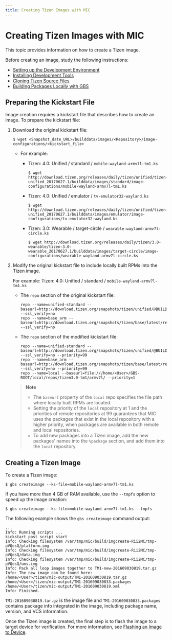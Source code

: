 ```yaml
---
title: Creating Tizen Images with MIC
---
```


# Creating Tizen Images with MIC

This topic provides information on how to create a Tizen image.

Before creating an image, study the following instructions:

- [Setting up the Development Environment](setting-up.md)
- [Installing Development Tools](installing.md)
- [Cloning Tizen Source Files](cloning.md)
- [Building Packages Locally with GBS](building.md)

## Preparing the Kickstart File

Image creation requires a kickstart file that describes how to create an image. To prepare the kickstart file:

1. Download the original kickstart file:

   ```
   $ wget <Snapshot_date_URL>/builddata/images/<Repository>/image-configurations/<kickstart_file>
   ```

   - For example:

     - Tizen: 4.0: Unified / standard / `mobile-wayland-armv7l-tm1.ks`

       ```
       $ wget http://download.tizen.org/releases/daily/tizen/unified/tizen-unified_20170627.1/builddata/images/standard/image-configurations/mobile-wayland-armv7l-tm1.ks
       ```

     - Tizen: 4.0: Unified / emulator / `tv-emulator32-wayland.ks`

       ```
       $ wget http://download.tizen.org/releases/daily/tizen/unified/tizen-unified_20170627.1/builddata/images/emulator/image-configurations/tv-emulator32-wayland.ks
       ```

     - Tizen: 3.0: Wearable / target-circle / `wearable-wayland-armv7l-circle.ks`

       ```
       $ wget http://download.tizen.org/releases/daily/tizen/3.0-wearable/tizen-3.0-wearable_20170627.1/builddata/images/target-circle/image-configurations/wearable-wayland-armv7l-circle.ks
       ```

2. Modify the original kickstart file to include locally built RPMs into the Tizen image.

   For example: Tizen: 4.0: Unified / standard / `mobile-wayland-armv7l-tm1.ks`

   - The `repo` section of the original kickstart file:

     ```
     repo --name=unified-standard --baseurl=http://download.tizen.org/snapshots/tizen/unified/@BUILD_ID@/repos/standard/packages/ --ssl_verify=no
     repo --name=base_arm --baseurl=http://download.tizen.org/snapshots/tizen/base/latest/repos/arm/packages/ --ssl_verify=no
     ```

   - The `repo` section of the modified kickstart file:

     ```
     repo --name=unified-standard --baseurl=http://download.tizen.org/snapshots/tizen/unified/@BUILD_ID@/repos/standard/packages/ --ssl_verify=no --priority=99
     repo --name=base_arm --baseurl=http://download.tizen.org/snapshots/tizen/base/latest/repos/arm/packages/ --ssl_verify=no --priority=99
     repo --name=local --baseurl=file:///home/<User>/GBS-ROOT/local/repos/tizen3.0-tm1/armv7l/ --priority=1
     ```

   > **Note**
   >
   > - The `baseurl` property of the `local` repo specifies the file path where locally built RPMs are located.
   > - Setting the priority of the `local` repository at 1 and the priorities of remote repositories at 99 guarantees that MIC uses the packages that exist in the local repository with a higher priority, when packages are available in both remote and local repositories.
   > - To add new packages into a Tizen image, add the new packages' names into the `%package` section, and add them into the `local` repository.

## Creating a Tizen Image

To create a Tizen image:

```
$ gbs createimage --ks-file=mobile-wayland-armv7l-tm1.ks
```

If you have more than 4 GB of RAM available, use the `--tmpfs` option to speed up the image creation:

```
$ gbs createimage --ks-file=mobile-wayland-armv7l-tm1.ks --tmpfs
```

The following example shows the `gbs createimage` command output:

```
...
Info: Running scripts ...
kickstart post script start
Info: Checking filesystem /var/tmp/mic/build/imgcreate-Rii2MC/tmp-pVQesQ/platform.img
Info: Checking filesystem /var/tmp/mic/build/imgcreate-Rii2MC/tmp-pVQesQ/data.img
Info: Checking filesystem /var/tmp/mic/build/imgcreate-Rii2MC/tmp-pVQesQ/ums.img
Info: Pack all loop images together to TM1-new-201609030819.tar.gz
Info: The new image can be found here:
/home/<User>/tizen/mic-output/TM1-201609030819.tar.gz
/home/<User>/tizen/mic-output/TM1-201609030833.packages
/home/<User>/tizen/mic-output/TM1-201609030819.xml
Info: Finished.
```

`TM1-201609030819.tar.gz` is the image file and `TM1-201609030833.packages` contains package info integrated in the image, including package name, version, and VCS information.

Once the Tizen image is created, the final step is to flash the image to a target device for verification. For more information, see [Flashing an Image to Device](flashing.md).

